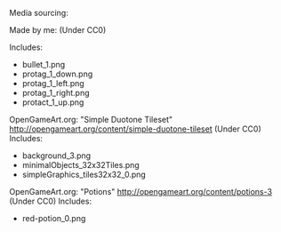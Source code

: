 Media sourcing:

Made by me:
(Under CC0)

Includes:

* bullet_1.png
* protag_1_down.png
* protag_1_left.png
* protag_1_right.png
* protact_1_up.png

OpenGameArt.org: "Simple Duotone Tileset"
http://opengameart.org/content/simple-duotone-tileset
(Under CC0)
Includes:

* background_3.png
* minimalObjects_32x32Tiles.png
* simpleGraphics_tiles32x32_0.png

OpenGameArt.org: "Potions"
http://opengameart.org/content/potions-3
(Under CC0)
Includes:

* red-potion_0.png
